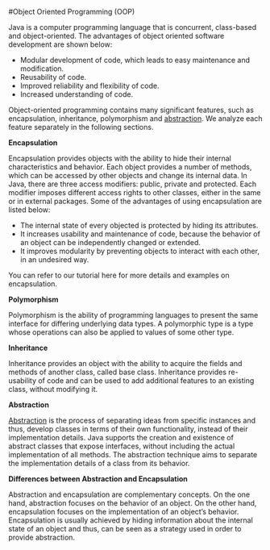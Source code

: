 #Object Oriented Programming (OOP)

Java is a computer programming language that is concurrent, class-based and object-oriented. The advantages of object oriented software development are shown below:

* Modular development of code, which leads to easy maintenance and modification.
* Reusability of code.
* Improved reliability and flexibility of code.
* Increased understanding of code.

Object-oriented programming contains many significant features, such as encapsulation, inheritance, polymorphism and [abstraction](http://www.javacodegeeks.com/2014/07/abstraction-in-java.html). We analyze each feature separately in the following sections.

**Encapsulation**

Encapsulation provides objects with the ability to hide their internal characteristics and behavior. Each object provides a number of methods, which can be accessed by other objects and change its internal data. In Java, there are three access modifiers: public, private and protected. Each modifier imposes different access rights to other classes, either in the same or in external packages. Some of the advantages of using encapsulation are listed below:

* The internal state of every objected is protected by hiding its attributes.
* It increases usability and maintenance of code, because the behavior of an object can be independently changed or extended.
* It improves modularity by preventing objects to interact with each other, in an undesired way.

You can refer to our tutorial here for more details and examples on encapsulation.

**Polymorphism**

Polymorphism is the ability of programming languages to present the same interface for differing underlying data types. A polymorphic type is a type whose operations can also be applied to values of some other type.

**Inheritance**

Inheritance provides an object with the ability to acquire the fields and methods of another class, called base class. Inheritance provides re-usability of code and can be used to add additional features to an existing class, without modifying it.

**Abstraction**

[Abstraction](http://www.javacodegeeks.com/2014/04/why-abstraction-is-really-important.html) is the process of separating ideas from specific instances and thus, develop classes in terms of their own functionality, instead of their implementation details. Java supports the creation and existence of abstract classes that expose interfaces, without including the actual implementation of all methods. The abstraction technique aims to separate the implementation details of a class from its behavior.

**Differences between Abstraction and Encapsulation**

Abstraction and encapsulation are complementary concepts. On the one hand, abstraction focuses on the behavior of an object. On the other hand, encapsulation focuses on the implementation of an object’s behavior. Encapsulation is usually achieved by hiding information about the internal state of an object and thus, can be seen as a strategy used in order to provide abstraction.